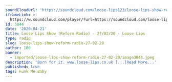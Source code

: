```yaml
---
soundCloudUrl: 'https://soundcloud.com/loose-lips123/loose-lips-show-reform-radio-27022020'
iframeLink: >-
  https://w.soundcloud.com/player/?url=https://soundcloud.com/loose-lips123/loose-lips-show-reform-radio-27022020&color=00aabb&auto_play=false&hide_related=false&show_comments=true&show_user=true&show_reposts=false
id: 3844
date: '2020-04-21'
title: Loose Lips Show (Reform Radio) - 27/02/20 - Loose Lips
type: radio
slug: loose-lips-show-reform-radio-27-02-20
author: 100
banner:
  - imported/loose-lips-show-reform-radio-27-02-20/image3844.jpeg
description: 'Born for it. www.loose-lips.co.uk [...]Read More...'
published: true
tags: Funk Me Baby
---
```


